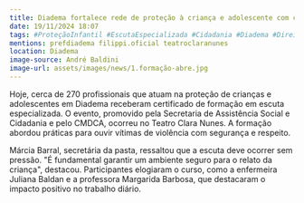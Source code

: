 ```yaml
---
title: Diadema fortalece rede de proteção à criança e adolescente com curso de escuta especializada
date: 19/11/2024 18:07
tags: #ProteçãoInfantil #EscutaEspecializada #Cidadania #Diadema #DireitosHumanos #Educação #Saúde #Segurança #Conscientização #FormaçãoProfissional #abc360noticias
mentions: prefdiadema filippi.oficial teatroclaranunes
location: Diadema
image-source: André Baldini
image-url: assets/images/news/1.formação-abre.jpg
---
```


Hoje, cerca de 270 profissionais que atuam na proteção de crianças e adolescentes em Diadema receberam certificado de formação em escuta especializada. O evento, promovido pela Secretaria de Assistência Social e Cidadania e pelo CMDCA, ocorreu no Teatro Clara Nunes. A formação abordou práticas para ouvir vítimas de violência com segurança e respeito.

Márcia Barral, secretária da pasta, ressaltou que a escuta deve ocorrer sem pressão. "É fundamental garantir um ambiente seguro para o relato da criança", destacou. Participantes elogiaram o curso, como a enfermeira Juliana Baldan e a professora Margarida Barbosa, que destacaram o impacto positivo no trabalho diário.